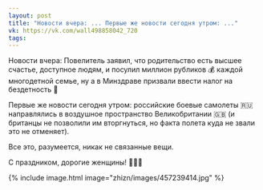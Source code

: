 ```yaml
---
layout: post
title: "Новости вчера: ... Первые же новости сегодня утром: ..."
vk: https://vk.com/wall498858042_720
tags:
---
```

Новости вчера: Повелитель заявил, что родительство есть высшее счастье, доступное людям, и посулил миллион рубликов 💰 каждой многодетной семье, ну а в Минздраве призвали ввести налог на бездетность 🤑

Первые же новости сегодня утром: российские боевые самолеты 🇷🇺направлялись в воздушное пространство Великобритании 🇬🇧 (и британцы не позволили им вторгнуться, но факта полета куда не звали это не отменяет).

Все это, разумеется, никак не связанные вещи. 

С праздником, дорогие женщины! 🌹🌹🌹

{% include image.html image="zhizn/images/457239414.jpg" %}